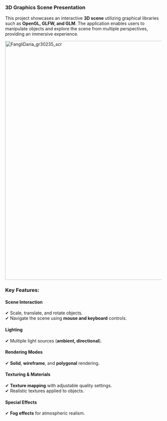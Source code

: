 
### **3D Graphics Scene Presentation**  
This project showcases an interactive **3D scene** utilizing graphical libraries such as **OpenGL, GLFW, and GLM**. The application enables users to manipulate objects and explore the scene from multiple perspectives, providing an immersive experience.  

  
<img width="770" alt="FangliDaria_gr30235_scr" src="https://github.com/user-attachments/assets/bc3bae30-ab7e-46e9-a3b1-feb4222b4794" />

### **Key Features:**  

#### **Scene Interaction**  
✔ Scale, translate, and rotate objects.  
✔ Navigate the scene using **mouse and keyboard** controls.  

#### **Lighting**  
✔ Multiple light sources (**ambient, directional**).  
  
#### **Rendering Modes**  
✔ **Solid**, **wireframe**, and **polygonal** rendering.  

#### **Texturing & Materials**  
✔ **Texture mapping** with adjustable quality settings.  
✔ Realistic textures applied to objects.   

#### **Special Effects**    
✔ **Fog effects** for atmospheric realism.  

